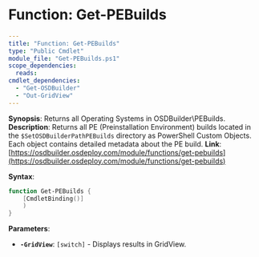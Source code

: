 # Function: Get-PEBuilds

```yaml
---
title: "Function: Get-PEBuilds"
type: "Public Cmdlet"
module_file: "Get-PEBuilds.ps1"
scope_dependencies:
  reads:
cmdlet_dependencies:
  - "Get-OSDBuilder"
  - "Out-GridView"
---
```

**Synopsis**: Returns all Operating Systems in OSDBuilder\\PEBuilds.
**Description**: Returns all PE (Preinstallation Environment) builds located in the `$SetOSDBuilderPathPEBuilds` directory as PowerShell Custom Objects. Each object contains detailed metadata about the PE build.
**Link**: [https://osdbuilder.osdeploy.com/module/functions/get-pebuilds](https://osdbuilder.osdeploy.com/module/functions/get-pebuilds)

**Syntax**:
```powershell
function Get-PEBuilds {
    [CmdletBinding()]
    )
}
```

**Parameters**:
*   **`-GridView`**: `[switch]` - Displays results in GridView.
